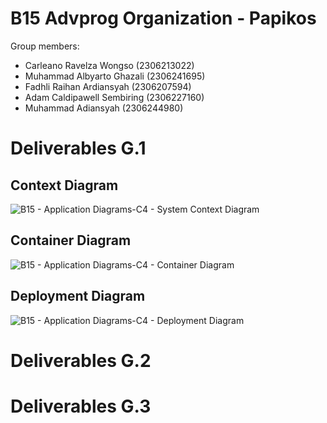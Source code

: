 # B15 Advprog Organization - Papikos

Group members:
- Carleano Ravelza Wongso (2306213022)
- Muhammad Albyarto Ghazali (2306241695)
- Fadhli Raihan Ardiansyah (2306207594)
- Adam Caldipawell Sembiring (2306227160)
- Muhammad Adiansyah (2306244980)

# Deliverables G.1

## Context Diagram
![B15 - Application Diagrams-C4 - System Context Diagram](https://github.com/user-attachments/assets/0642f189-265c-4444-b9c0-fa99140111a1)

## Container Diagram
![B15 - Application Diagrams-C4 - Container Diagram](https://github.com/user-attachments/assets/cef96fe1-5b03-47c6-983e-3cf12db4c3e1)

## Deployment Diagram
![B15 - Application Diagrams-C4 - Deployment Diagram](https://github.com/user-attachments/assets/ec5cf505-19f5-47d8-a2bc-e69b6948d7b1)

# Deliverables G.2

# Deliverables G.3

